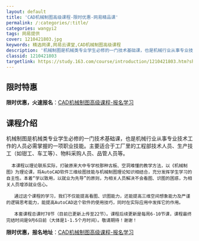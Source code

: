 ```yaml
---
layout: default
title: 'CAD机械制图高级课程-限时优惠-网易精品课'
permalink: /:categories/:title/
categories: wangyi2
tags: 网易提供
cover: 1210421803.jpg
keywords: 精选网课,网易云课堂,CAD机械制图高级课程
description: '机械制图是机械类专业学生必修的一门技术基础课，也是机械行业从事专业技术工作的人员必需掌握的一项职业技能。主要适合于工厂里'
classid: 1210421803
targetlink: https://study.163.com/course/introduction/1210421803.htm?share=1&shareId=1025206652&utm_campaign=share&utm_medium=iphoneShare&utm_source=&utm_u=1025206652
---
```


## 限时特惠

**限时优惠，火速报名**：[CAD机械制图高级课程-报名学习](https://study.163.com/course/introduction/1210421803.htm?share=1&shareId=1025206652&utm_campaign=share&utm_medium=iphoneShare&utm_source=&utm_u=1025206652)

## 课程介绍

机械制图是机械类专业学生必修的一门技术基础课，也是机械行业从事专业技术工作的人员必需掌握的一项职业技能。主要适合于工厂里的工程部技术人员、生产技工（如钳工、车工等）、物料采购人员、品管人员等。

      本课程以理论联系实际，打破原来大中专学校那种古板、空洞难懂的教学方法，以《机械制图》为理论课，将AutoCAD软件三维绘图技能与机械制图理论知识相结合，充分发挥学生学习的自主性。本着“学以致用，以就业为先导”的原则，为相关人员解决不会看图、识图的困惑，为相关人员增添就业信心。

       通过这个课程的学习，我们不仅能提高看图、识图能力，还能提高三维空间想象能力及严谨的逻辑思考能力，能提高AutoCAD这个软件的使用技巧，同时在实际应用中发挥它的作用。

       本套课程总课时70节（目前已更新上传至22节）。课程后续更新是每周6-10节课，课程最终完结时间是9月6日前（大体是1-1.5个月时间）。敬请期待！谢谢！

**限时优惠，报名地址**：[CAD机械制图高级课程-报名学习](https://study.163.com/course/introduction/1210421803.htm?share=1&shareId=1025206652&utm_campaign=share&utm_medium=iphoneShare&utm_source=&utm_u=1025206652)

